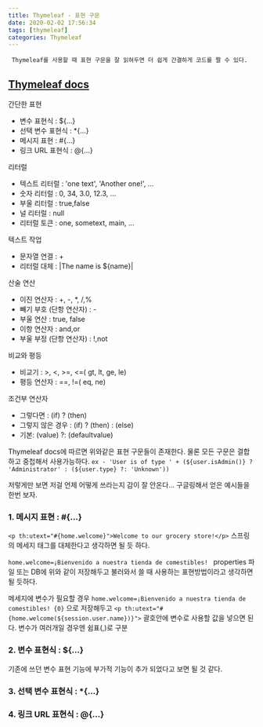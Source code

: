```yaml
---
title: Thymeleaf - 표현 구문
date: 2020-02-02 17:56:34
tags: [thymeleaf]
categories: Thymeleaf
---
```


` Thymeleaf를 사용할 때 표현 구문을 잘 읽혀두면 더 쉽게 간결하게 코드를 짤 수 있다.`


## [Thymeleaf docs](https://www.thymeleaf.org/doc/tutorials/2.1/usingthymeleaf.html)

간단한 표현
- 변수 표현식 : ${...}
- 선택 변수 표현식 : *{...}
- 메시지 표현 : #{...}
- 링크 URL 표현식 : @{...}

리터럴
- 텍스트 리터럴 : 'one text', 'Another one!', ...
- 숫자 리터럴 : 0, 34, 3.0, 12.3, ...
- 부울 리터럴 : true,false
- 널 리터럴 : null
- 리터럴 토큰 : one, sometext, main, ...

텍스트 작업
- 문자열 연결 : +
- 리터럴 대체 : |The name is ${name}|

산술 연산
- 이진 연산자 : +, -, *, /,%
- 빼기 부호 (단항 연산자) : -
- 부울 연산 : true, false
- 이항 연산자 : and,or
- 부울 부정 (단항 연산자) : !,not

비교와 평등
- 비교기 : >, <, >=, <=( gt, lt, ge, le)
- 평등 연산자 : ==, !=( eq, ne)

조건부 연산자
- 그렇다면 : (if) ? (then)
- 그렇지 않은 경우 : (if) ? (then) : (else)
- 기본: (value) ?: (defaultvalue)

Thymeleaf docs에 따르면 위와같은 표현 구문들이 존재한다. 물론 모든 구문은 결합하고 중첩해서 사용가능하다.
` ex - 'User is of type ' + (${user.isAdmin()} ? 'Administrator' : (${user.type} ?: 'Unknown')) `

저렇게만 보면 저걸 언제 어떻게 쓰라는지 감이 잘 안온다...
구글링해서 얻은 예시들을 한번 보자.

### 1. 메시지 표현 : #{...}
` <p th:utext="#{home.welcome}">Welcome to our grocery store!</p> `
스프링의 메세지 태그를 대체한다고 생각하면 될 듯 하다.

`home.welcome=¡Bienvenido a nuestra tienda de comestibles! `
properties 파일 또는 DB에 위와 같이 저장해두고 불러와서 쓸 때 사용하는 표현방법이라고 생각하면 될 듯하다.

메세지에 변수가 필요할 경우 `home.welcome=¡Bienvenido a nuestra tienda de comestibles! {0}` 으로 저장해두고
` <p th:utext="#{home.welcome(${session.user.name})}"> ` 괄호안에 변수로 사용할 값을 넣으면 된다. 
변수가 여러개일 경우엔 쉼표(,)로 구분


### 2. 변수 표현식 : ${...}
기존에 쓰던 변수 표현 기능에 부가적 기능이 추가 되었다고 보면 될 것 같다.





### 3. 선택 변수 표현식 : *{...}




### 4. 링크 URL 표현식 : @{...}





